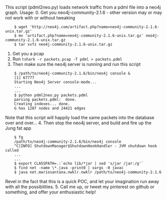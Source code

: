 This script (pdml2neo.py) loads network traffic from a pdml file into a neo4j graph.  Usage:
0. Get you neo4j-community-2.1.6 - other version may or may not work with or without tweaking
```
	$ wget 'http://neo4j.com/artifact.php?name=neo4j-community-2.1.6-unix.tar.gz'
	$ mv 'artifact.php?name=neo4j-community-2.1.6-unix.tar.gz' neo4j-community-2.1.6-unix.tar.gz
	$ tar xvfz neo4j-community-2.1.6-unix.tar.gz
```
1. Get you a pcap
2. Run `tshark -r packets.pcap -T pdml > packets.pdml`
3. Then make sure the neo4j server is running and run this script
```
	$ /path/to/neo4j-community-2.1.6/bin/neo4j console &
	[1] 67777
	Starting Neo4j Server console-mode...
	...
	...
	$ python pdml2neo.py packets.pdml
	parsing packets.pdml:  done.
	Creating indexes... done.
	G has 1287 nodes and 24421 edges
```
  Note that this script will happily load the same packets into the database over and over...
4. Then stop the neo4j server, and build and fire up the Jung fat app
```
	$ fg 
	/path/to/neo4j-community-2.1.6/bin/neo4j console
	^C[INFO] ShutdownManager$ShutdownHookHandler - JVM shutdown hook called
	...
	...
	$ export CLASSPATH=.:`echo lib/*jar | sed 's/jar /jar:/g'`
	$ find net -name \*.java -print0 | xargs -0 javac
	$ java net.mariosantana.nwklr.nwklr /path/to/neo4j-community-2.1.6
```
  Revel in the fact that this is a quick POC, and let your imagination run away with all the possibilities.
5. Call me up, or tweet my pinterest on github or something, and offer your enthusiastic help!
